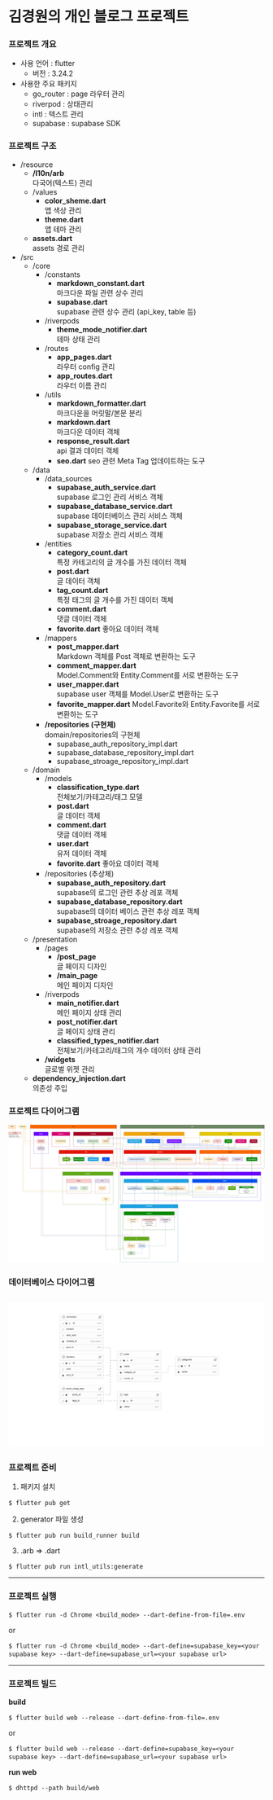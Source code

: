 # 김경원의 개인 블로그 프로젝트
### 프로젝트 개요
- 사용 언어 : flutter
  - 버전 : 3.24.2
- 사용한 주요 패키지
  - go_router : page 라우터 관리
  - riverpod : 상태관리
  - intl : 텍스트 관리
  - supabase : supabase SDK

### 프로젝트 구조
- /resource
  - **/l10n/arb**  
    다국어(텍스트) 관리
  - /values
    - **color_sheme.dart**    
      앱 색상 관리
    - **theme.dart**    
      앱 테마 관리
  - **assets.dart**    
    assets 경로 관리
- /src
  - /core
    - /constants
      - **markdown_constant.dart**    
        마크다운 파일 관련 상수 관리
      - **supabase.dart**    
        supabase 관련 상수 관리 (api_key, table 등)
    - /riverpods
      - **theme_mode_notifier.dart**    
        테마 상태 관리
    - /routes
      - **app_pages.dart**    
        라우터 config 관리
      - **app_routes.dart**    
        라우터 이름 관리
    - /utils
      - **markdown_formatter.dart**    
        마크다운을 머릿말/본문 분리
      - **markdown.dart**    
        마크다운 데이터 객체
      - **response_result.dart**  
        api 결과 데이터 객체
      - **seo.dart**
        seo 관련 Meta Tag 업데이트하는 도구
  - /data
    - /data_sources
      - **supabase_auth_service.dart**    
        supabase 로그인 관리 서비스 객체
      - **supabase_database_service.dart**    
        supabase 데이터베이스 관리 서비스 객체
      - **supabase_storage_service.dart**    
        supabase 저장소 관리 서비스 객체
    - /entities
      - **category_count.dart**    
        특정 카테고리의 글 개수를 가진 데이터 객체
      - **post.dart**    
        글 데이터 객체
      - **tag_count.dart**    
        특정 태그의 글 개수를 가진 데이터 객체
      - **comment.dart**  
        댓글 데이터 객체
      - **favorite.dart**
        좋아요 데이터 객체
    - /mappers
      - **post_mapper.dart**    
        Markdown 객체를 Post 객체로 변환하는 도구
      - **comment_mapper.dart**  
        Model.Comment와 Entity.Comment를 서로 변환하는 도구
      - **user_mapper.dart**  
        supabase user 객체를 Model.User로 변환하는 도구
      - **favorite_mapper.dart**
        Model.Favorite와 Entity.Favorite를 서로 변환하는 도구
    - **/repositories (구현체)**  
      domain/repositories의 구현체
      - supabase_auth_repository_impl.dart
      - supabase_database_repository_impl.dart
      - supabase_stroage_repository_impl.dart
  - /domain
    - /models
      - **classification_type.dart**      
        전체보기/카테고리/태그 모델 
      - **post.dart**    
        글 데이터 객체
      - **comment.dart**  
        댓글 데이터 객체
      - **user.dart**  
        유저 데이터 객체
      - **favorite.dart**
        좋아요 데이터 객체
    - /repositories (추상체)
      - **supabase_auth_repository.dart**  
        supabase의 로그인 관련 추상 레포 객체
      - **supabase_database_repository.dart**  
        supabase의 데이터 베이스 관련 추상 레포 객체
      - **supabase_stroage_repository.dart**  
        supabase의 저장소 관련 추상 레포 객체
  - /presentation
    - /pages
      - **/post_page**  
        글 페이지 디자인
      - **/main_page**  
        메인 페이지 디자인
    - /riverpods
      - **main_notifier.dart**    
        메인 페이지 상태 관리
      - **post_notifier.dart**  
        글 페이지 상태 관리
      - **classified_types_notifier.dart**  
        전체보기/카테고리/태그의 개수 데이터 상태 관리
    - **/widgets**  
      글로벌 위젯 관리
  - **dependency_injection.dart**  
    의존성 주입

### 프로젝트 다이어그램
![ProjectStruct](.github/readme/project_struct.png)

### 데이터베이스 다이어그램
![DatabaseERD](.github/readme/database_erd.png)
---
### 프로젝트 준비
1. 패키지 설치
```
$ flutter pub get
```
2. generator 파일 생성
```
$ flutter pub run build_runner build
```
3. .arb => .dart
```
$ flutter pub run intl_utils:generate
```
---
### 프로젝트 실행
```
$ flutter run -d Chrome <build_mode> --dart-define-from-file=.env
```
or
```
$ flutter run -d Chrome <build_mode> --dart-define=supabase_key=<your supabase key> --dart-define=supabase_url=<your supabase url>
```
---
### 프로젝트 빌드
**build**
```
$ flutter build web --release --dart-define-from-file=.env
```
or
```
$ flutter build web --release --dart-define=supabase_key=<your supabase key> --dart-define=supabase_url=<your supabase url>
```

**run web**
```
$ dhttpd --path build/web 
```
